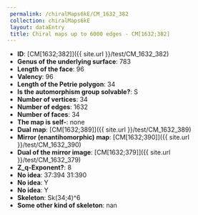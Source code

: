```yaml
--- 
 permalink: /chiralMaps6kE/CM_1632_382 
 collection: chiralMaps6kE
 layout: dataEntry
 title: Chiral maps up to 6000 edges - CM[1632;382]
---
```


- **ID**: [CM[1632;382]]({{ site.url }}/test/CM_1632_382)
- **Genus of the underlying surface**: 783
- **Length of the face**: 96
- **Valency**: 96
- **Length of the Petrie polygon**: 34
- **Is the automorphism group solvable?**: S
- **Number of vertices**: 34
- **Number of edges**: 1632
- **Number of faces**: 34
- **The map is self-**: none
- **Dual map**: [CM[1632;389]]({{ site.url }}/test/CM_1632_389)
- **Mirror (enantihomorphic) map**: [CM[1632;390]]({{ site.url }}/test/CM_1632_390)
- **Dual of the mirror image**: [CM[1632;379]]({{ site.url }}/test/CM_1632_379)
- **Z_q-Exponent?**: 8
- **No idea**:  37:394 31:390
- **No idea**: Y
- **No idea**: Y
- **Skeleton**: Sk(34;4)^6
- **Some other kind of skeleton**: nan
